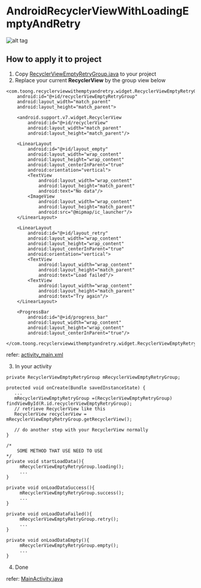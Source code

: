# AndroidRecyclerViewWithLoadingEmptyAndRetry

![alt tag](/image.gif)

## How to apply it to project

1. Copy [RecyclerViewEmptyRetryGroup.java](/app/src/main/java/com/toong/recyclerviewwithemptyandretry/widget/RecyclerViewEmptyRetryGroup.java) to your project
2. Replace your current **RecyclerView** by the group view below
```
<com.toong.recyclerviewwithemptyandretry.widget.RecyclerViewEmptyRetryGroup
    android:id="@+id/recyclerViewEmptyRetryGroup"
    android:layout_width="match_parent"
    android:layout_height="match_parent">

    <android.support.v7.widget.RecyclerView
        android:id="@+id/recyclerView"
        android:layout_width="match_parent"
        android:layout_height="match_parent"/>

    <LinearLayout
        android:id="@+id/layout_empty"
        android:layout_width="wrap_content"
        android:layout_height="wrap_content"
        android:layout_centerInParent="true"
        android:orientation="vertical">
        <TextView
            android:layout_width="wrap_content"
            android:layout_height="match_parent"
            android:text="No data"/>
        <ImageView
            android:layout_width="wrap_content"
            android:layout_height="match_parent"
            android:src="@mipmap/ic_launcher"/>
    </LinearLayout>

    <LinearLayout
        android:id="@+id/layout_retry"
        android:layout_width="wrap_content"
        android:layout_height="wrap_content"
        android:layout_centerInParent="true"
        android:orientation="vertical">
        <TextView
            android:layout_width="wrap_content"
            android:layout_height="match_parent"
            android:text="Load failed"/>
        <TextView
            android:layout_width="wrap_content"
            android:layout_height="match_parent"
            android:text="Try again"/>
    </LinearLayout>

    <ProgressBar
        android:id="@+id/progress_bar"
        android:layout_width="wrap_content"
        android:layout_height="wrap_content"
        android:layout_centerInParent="true"/>

</com.toong.recyclerviewwithemptyandretry.widget.RecyclerViewEmptyRetryGroup>
```
refer: [activity_main.xml](/app/src/main/res/layout/activity_main.xml)

3. In your activity
```
private RecyclerViewEmptyRetryGroup mRecyclerViewEmptyRetryGroup;

protected void onCreate(Bundle savedInstanceState) {
   ...
   mRecyclerViewEmptyRetryGroup =(RecyclerViewEmptyRetryGroup) findViewById(R.id.recyclerViewEmptyRetryGroup);
   // retrieve RecyclerView like this
   RecyclerView recyclerView = mRecyclerViewEmptyRetryGroup.getRecyclerView();

   // do another step with your RecyclerView normally
}

/*
    SOME METHOD THAT USE NEED TO USE
*/
private void startLoadData(){
     mRecyclerViewEmptyRetryGroup.loading();
     ...
}

private void onLoadDataSuccess(){
     mRecyclerViewEmptyRetryGroup.success();
     ...
}

private void onLoadDataFailed(){
     mRecyclerViewEmptyRetryGroup.retry();
     ...
}

private void onLoadDataEmpty(){
     mRecyclerViewEmptyRetryGroup.empty();
     ...
}

```


4. Done

refer: [MainActivity.java](/app/src/main/java/com/toong/recyclerviewwithemptyandretry/MainActivity.java)